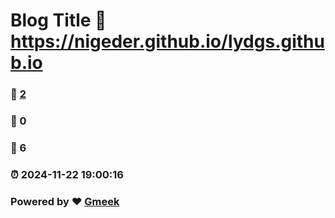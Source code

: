 # Blog Title :link: https://nigeder.github.io/lydgs.github.io 
### :page_facing_up: [2](https://nigeder.github.io/lydgs.github.io/tag.html) 
### :speech_balloon: 0 
### :hibiscus: 6 
### :alarm_clock: 2024-11-22 19:00:16 
### Powered by :heart: [Gmeek](https://github.com/Meekdai/Gmeek)
